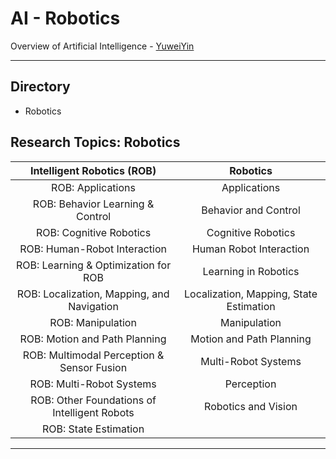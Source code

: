# AI - Robotics

Overview of Artificial Intelligence - [YuweiYin](https://github.com/YuweiYin)

---

## Directory

- Robotics

## Research Topics: Robotics

Intelligent Robotics (ROB) | Robotics
:-: | :-:
ROB: Applications | Applications
ROB: Behavior Learning & Control | Behavior and Control
ROB: Cognitive Robotics | Cognitive Robotics
ROB: Human-Robot Interaction | Human Robot Interaction
ROB: Learning & Optimization for ROB | Learning in Robotics
ROB: Localization, Mapping, and Navigation | Localization, Mapping, State Estimation
ROB: Manipulation | Manipulation
ROB: Motion and Path Planning | Motion and Path Planning
ROB: Multimodal Perception & Sensor Fusion | Multi-Robot Systems
ROB: Multi-Robot Systems | Perception
ROB: Other Foundations of Intelligent Robots | Robotics and Vision
ROB: State Estimation | 

---

